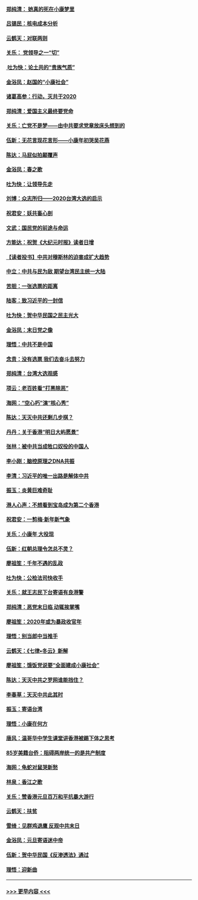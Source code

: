#### [郑纯清： 她真的死在小康梦里](../pages/nsc993/n11806623.md?t=01202031) 
#### [吕锡民：核电成本分析](../pages/nsc993/n11806284.md?t=01202031) 
#### [云鹤天：对联两则](../pages/nsc993/n11805957.md?t=01202031) 
#### [关乐： 党领导之一“切”](../pages/nsc993/n11804505.md?t=01202031) 
#### [ 吐为快：论土共的“贵族气质”](../pages/nsc993/n11804490.md?t=01202031) 
#### [金浴凤：赵国的“小康社会”](../pages/nsc993/n11804452.md?t=01202031) 
#### [诸葛高参：行动，灭共于2020](../pages/nsc993/n11804120.md?t=01202031) 
#### [郑纯清：爱国主义最终要党命](../pages/nsc993/n11802197.md?t=01202031) 
#### [关乐：亡党不是梦——由中共要求党章放床头想到的](../pages/nsc993/n11802156.md?t=01202031) 
#### [伍新：无花言现花言形——小康年初哭吴花燕](../pages/nsc993/n11800044.md?t=01202031) 
#### [陈达：马屁似拍颠覆声](../pages/nsc993/n11800010.md?t=01202031) 
#### [金浴凤：春之歌](../pages/nsc993/n11797687.md?t=01202031) 
#### [吐为快：让领导先走](../pages/nsc993/n11797512.md?t=01202031) 
#### [刘博：众志所归——2020台湾大选的启示](../pages/nsc993/n11796878.md?t=01202031) 
#### [祝君安：妖共畜心剖](../pages/nsc993/n11794273.md?t=01202031) 
#### [文武：国民党的前途与命运](../pages/nsc993/n11794198.md?t=01202031) 
#### [方能达：祝贺《大纪元时报》读者日增](../pages/nsc993/n11793807.md?t=01202031) 
#### [【读者投书】中共对穆斯林的迫害成扩大趋势](../pages/nsc993/n11791371.md?t=01202031) 
#### [中立：中共与民为敌 期望台湾民主统一大陆](../pages/nsc993/n11790392.md?t=01202031) 
#### [苦胆：一张选票的距离](../pages/nsc993/n11788914.md?t=01202031) 
#### [陆客：致习近平的一封信](../pages/nsc993/n11788867.md?t=01202031) 
#### [吐为快：贺中华民国之民主光大](../pages/nsc993/n11788618.md?t=01202031) 
#### [金浴凤：末日党之像](../pages/nsc993/n11787475.md?t=01202031) 
#### [理悟：中共不是中国](../pages/nsc993/n11787463.md?t=01202031) 
#### [念贲：没有选票  我们去奋斗去努力](../pages/nsc993/n11787398.md?t=01202031) 
#### [郑纯清：台湾大选观感](../pages/nsc993/n11786210.md?t=01202031) 
#### [项云：老百姓看“打黑除恶”](../pages/nsc993/n11785398.md?t=01202031) 
#### [海网：“空心朽”演“核心秀”](../pages/nsc993/n11783874.md?t=01202031) 
#### [陈达：天灭中共还剩几步棋？](../pages/nsc993/n11783719.md?t=01202031) 
#### [丹丹：关于香港“明日大屿愿景”](../pages/nsc993/n11783273.md?t=01202031) 
#### [张林：被中共当成牲口奴役的中国人](../pages/nsc993/n11782397.md?t=01202031) 
#### [李小刚：脑控原理之DNA共振](../pages/nsc993/n11780962.md?t=01202031) 
#### [李清：习近平的唯一出路是解体中共](../pages/nsc993/n11780866.md?t=01202031) 
#### [振玉：炎黄巨难奇耻](../pages/nsc993/n11779632.md?t=01202031) 
#### [港人心声：不想看到宝岛成为第二个香港](../pages/nsc993/n11778817.md?t=01202031) 
#### [祝君安：一剪梅‧新年新气象](../pages/nsc993/n11776340.md?t=01202031) 
#### [关乐：小康年 大役现](../pages/nsc993/n11774213.md?t=01202031) 
#### [伍新：红朝总理令怎总不灵？](../pages/nsc993/n11770813.md?t=01202031) 
#### [廖祖笙：千年不遇的乱政](../pages/nsc993/n11770373.md?t=01202031) 
#### [吐为快：公检法司快收手](../pages/nsc993/n11770359.md?t=01202031) 
#### [关乐：就王志民下台寄语有良港警](../pages/nsc993/n11769903.md?t=01202031) 
#### [郑纯清：恶党末日临 动辄挨掌嘴](../pages/nsc993/n11769356.md?t=01202031) 
#### [廖祖笙：2020年或为暴政收官年](../pages/nsc993/n11768216.md?t=01202031) 
#### [理悟：别当郎中当推手](../pages/nsc993/n11768243.md?t=01202031) 
#### [云鹤天：《七律▪冬云》新解](../pages/nsc993/n11768204.md?t=01202031) 
#### [廖祖笙：饿饭党说要“全面建成小康社会”](../pages/nsc993/n11767482.md?t=01202031) 
#### [陈达：天灭中共之罗网谁能挡住？](../pages/nsc993/n11767465.md?t=01202031) 
#### [李春草：天灭中共此其时](../pages/nsc993/n11767452.md?t=01202031) 
#### [振玉：寄语台湾](../pages/nsc993/n11767432.md?t=01202031) 
#### [理悟：小康在何方](../pages/nsc993/n11767394.md?t=01202031) 
#### [唐风：温哥华中学生课堂讲香港被踢下体之思考](../pages/nsc993/n11766848.md?t=01202031) 
#### [85岁美籍台侨：阻碍两岸统一的是共产制度](../pages/nsc993/n11765043.md?t=01202031) 
#### [海网：龟蛇对鼠哭新愁](../pages/nsc993/n11764895.md?t=01202031) 
#### [林泉：香江之歌](../pages/nsc993/n11764415.md?t=01202031) 
#### [关乐：赞香港元旦百万和平抗暴大游行](../pages/nsc993/n11764382.md?t=01202031) 
#### [云鹤天：扶贫](../pages/nsc993/n11764245.md?t=01202031) 
#### [雪绮：见群鸡退鹰  反观中共末日](../pages/nsc993/n11762112.md?t=01202031) 
#### [金浴凤：元旦寄语迷中帝](../pages/nsc993/n11761788.md?t=01202031) 
#### [伍新：贺中华民国《反渗透法》通过](../pages/nsc993/n11761994.md?t=01202031) 
#### [理悟：迎新曲](../pages/nsc993/n11761152.md?t=01202031) 

----
#### [ >>> 更早内容 <<< ](../indexes/nsc993-earlier.md)
